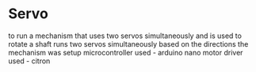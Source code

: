 # Servo
to run a mechanism that uses two servos simultaneously and is used to rotate a shaft 
runs two servos simultaneously based on the directions the mechanism was setup
microcontroller used - arduino nano
motor driver used - citron
